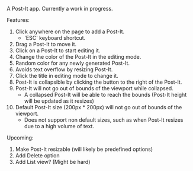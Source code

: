 A Post-It app. Currently a work in progress.

Features:
1. Click anywhere on the page to add a Post-It.
    - 'ESC' keyboard shortcut.
2. Drag a Post-It to move it.
3. Click on a Post-It to start editing it.
4. Change the color of the Post-It in the editing mode.
5. Random color for any newly generated Post-It.
6. Avoids text overflow by resizing Post-It.
7. Click the title in editing mode to change it.
8. Post-It is collapsible by clicking the button to the right of the Post-It.
9. Post-It will not go out of bounds of the viewport while collapsed.
    - A collapsed Post-It will be able to reach the bounds (Post-It height will be updated as it resizes)
10. Default Post-It size (200px * 200px) will not go out of bounds of the viewport.
    - Does not support non default sizes, such as when Post-It resizes due to a high volume of text.

Upcoming:
1. Make Post-It resizable (will likely be predefined options)
2. Add Delete option
3. Add List view? (Might be hard)